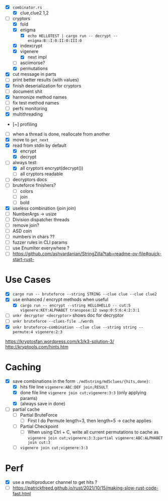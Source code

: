 - [x] `combinator.rs`
  - [x] clue,clue2 1,2
- [ ] cryptors
  - [x] fold
  - [x] enigma
    - [x] `echo HELLOTEST | cargo run -- decrypt -- enigma:B::I:0:II:0:III:0`
  - [x] indexcrypt
  - [x] vigenere
    - [x] next impl
  - [ ] asciimorse?
  - [x] permutations
- [x] cut message in parts
- [ ] print better results (with values)
- [x] finish deserialization for cryptors
- [ ] document shit
- [x] harmonize method names
- [ ] fix test method names
- [ ] perfs monitoring
- [x] multithreading
- [~] profiling
- [ ] when a thread is done, reallocate from another
- [x] move to `get_next`
- [x] read from stdin by default
  - [x] encrypt
  - [x] decrypt
- [ ] always test:
  - [x] all cryptors encrypt(decrypt())
  - [ ] all cryptors readable
- [ ] decryptors docs
- [ ] bruteforce finishers?
  - [ ] colors
  - [ ] join
  - [ ] bold
- [x] useless combination (join join)
- [ ] NumberArgs -> usize
- [ ] Division dispatcher threads
- [ ] remove join?
- [ ] ASD coin
- [ ] numbers in chars ??
- [ ] fuzzer rules in CLI params
- [ ] use EnumIter everywhere ?
- [ ] https://github.com/ashvardanian/StringZilla?tab=readme-ov-file#quick-start-rust-

# Use Cases
- [x] `cargo run -- bruteforce --string STRING --clue clue --clue clue2 `
- [x] use enhanced / encrypt methods when useful
  - [x] `cargo run -- encrypt --string HELLOHELLO -- cut:5 vigenere:KEY:ALPHABET transpose:12 swap:0:5:6:4:2:3:1`
- [ ] `unkr decryptor <decryptor>` shows doc for decryptor
- [ ] `unkr bruteforce --clues-file ./words`
- [x] `unkr bruteforce-combination --clue clue --string string -- permute:4 vigenere:2:3`

https://kryptosfan.wordpress.com/k3/k3-solution-3/
http://kryptools.com/hints.htm

# Caching

- [x] save combinations in the form `./md5string/md5clues/{hits,done}`:
  - [x] hits file line `vigenere:ABC:DEF join;RESULT`
  - [x] done file line `vigenere join cut;vigenere:3:3` (only applying params)
  - [x] (always save in done)
- [ ] partial cache
  - [ ] Partial BruteForce
    - [ ] First I do Permute length=3, then length=5 -> cache applies
  - [ ] Partial Checkpoint
    - [ ] When using Ctrl + C, write all current permutations to cache as
      `vigenere join cut;vigenere:3:3;partial vigenere:ABC:ALPHABET join cut:3`
  - [ ] `vigenere join cut;vigenere:3:3`

# Perf

- [x] use a multiproducer channel to get hits ?
- [ ] https://patrickfreed.github.io/rust/2021/10/15/making-slow-rust-code-fast.html
